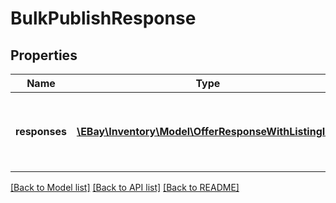 # BulkPublishResponse

## Properties
Name | Type | Description | Notes
------------ | ------------- | ------------- | -------------
**responses** | [**\EBay\Inventory\Model\OfferResponseWithListingId[]**](OfferResponseWithListingId.md) | A node is returned under the &lt;strong&gt;responses&lt;/strong&gt; container to indicate the success or failure of each offer that the seller was attempting to publish. | [optional] 

[[Back to Model list]](../../README.md#documentation-for-models) [[Back to API list]](../../README.md#documentation-for-api-endpoints) [[Back to README]](../../README.md)

